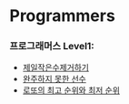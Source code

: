 # Programmers

### 프로그래머스 Level1: 
- [제일작은수제거하기](https://programmers.co.kr/learn/courses/30/lessons/12935?language=python3)
- [완주하지 못한 선수](https://programmers.co.kr/learn/courses/30/lessons/42576)
- [로또의 최고 순위와 최저 순위](https://programmers.co.kr/learn/courses/30/lessons/77484)
